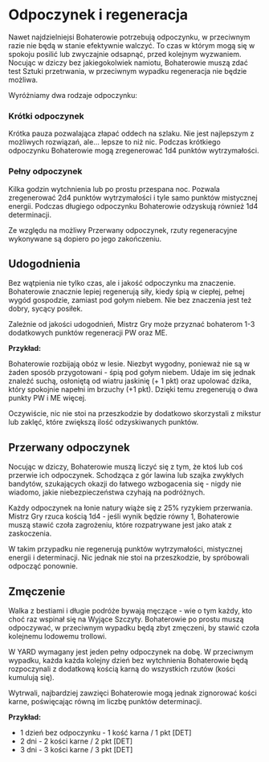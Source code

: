 # Odpoczynek i regeneracja

Nawet najdzielniejsi Bohaterowie potrzebują odpoczynku, w przeciwnym razie nie będą w stanie efektywnie walczyć. To czas w którym mogą się w spokoju posilić lub zwyczajnie odsapnąć, przed kolejnym wyzwaniem. Nocując w dziczy bez jakiegokolwiek namiotu, Bohaterowie muszą zdać test Sztuki przetrwania, w przeciwnym wypadku regeneracja nie będzie możliwa.

Wyróżniamy dwa rodzaje odpoczynku:

### Krótki odpoczynek

Krótka pauza pozwalająca złapać oddech na szlaku. Nie jest najlepszym z możliwych rozwiązań, ale... lepsze to niż nic. Podczas krótkiego odpoczynku Bohaterowie mogą zregenerować 1d4 punktów wytrzymałości.

### Pełny odpoczynek

Kilka godzin wytchnienia lub po prostu przespana noc. Pozwala zregenerować 2d4 punktów wytrzymałości i tyle samo punktów mistycznej energii. Podczas długiego odpoczynku Bohaterowie odzyskują również 1d4 determinacji.

Ze względu na możliwy Przerwany odpoczynek, rzuty regeneracyjne wykonywane są dopiero po jego zakończeniu. 

## Udogodnienia

Bez wątpienia nie tylko czas, ale i jakość odpoczynku ma znaczenie. Bohaterowie znacznie lepiej regenerują siły, kiedy śpią w ciepłej, pełnej wygód gospodzie, zamiast pod gołym niebem. Nie bez znaczenia jest też dobry, sycący posiłek.

Zależnie od jakości udogodnień, Mistrz Gry może przyznać bohaterom 1-3 dodatkowych punktów regeneracji PW oraz ME.

**Przykład:**

Bohaterowie rozbijają obóz w lesie. Niezbyt wygodny, ponieważ nie są w żaden sposób przygotowani - śpią pod gołym niebem. Udaje im się jednak znaleźć suchą, osłoniętą od wiatru jaskinię (+ 1 pkt) oraz upolować dzika, który spokojnie napełni im brzuchy (+1 pkt). Dzięki temu zregenerują o dwa punkty PW i ME więcej.

Oczywiście, nic nie stoi na przeszkodzie by dodatkowo skorzystali z mikstur lub zaklęć, które zwiększą ilość odzyskiwanych punktów.

## Przerwany odpoczynek

Nocując w dziczy, Bohaterowie muszą liczyć się z tym, że ktoś lub coś przerwie ich odpoczynek. Schodząca z gór lawina lub szajka zwykłych bandytów, szukających okazji do łatwego wzbogacenia się - nigdy nie wiadomo, jakie niebezpieczeństwa czyhają na podróżnych.

Każdy odpoczynek na łonie natury wiąże się z 25% ryzykiem przerwania. Mistrz Gry rzuca kością 1d4 - jeśli wynik będzie równy 1, Bohaterowie muszą stawić czoła zagrożeniu, które rozpatrywane jest jako atak z zaskoczenia.

W takim przypadku nie regenerują punktów wytrzymałości, mistycznej energii i determinacji. Nic jednak nie stoi na przeszkodzie, by spróbowali odpocząć ponownie.

## Zmęczenie

Walka z bestiami i długie podróże bywają męczące - wie o tym każdy, kto choć raz wspinał się na Wyjące Szczyty. Bohaterowie po prostu muszą odpoczywać, w przeciwnym wypadku będą zbyt zmęczeni, by stawić czoła kolejnemu lodowemu trollowi.

W YARD wymagany jest jeden pełny odpoczynek na dobę. W przeciwnym wypadku, każda każda kolejny dzień bez wytchnienia Bohaterowie będą rozpoczynali z dodatkową kością karną do wszystkich rzutów (kości kumulują się).

Wytrwali, najbardziej zawzięci Bohaterowie mogą jednak zignorować kości karne, poświęcając równą im liczbę punktów determinacji.

**Przykład:**

- 1 dzień bez odpoczynku - 1 kość karna / 1 pkt [DET]
- 2 dni - 2 kości karne / 2 pkt [DET]
- 3 dni - 3 kości karne  / 3 pkt [DET]